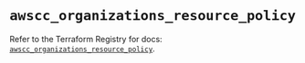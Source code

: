 # `awscc_organizations_resource_policy`

Refer to the Terraform Registry for docs: [`awscc_organizations_resource_policy`](https://registry.terraform.io/providers/hashicorp/awscc/0.70.0/docs/resources/organizations_resource_policy).
